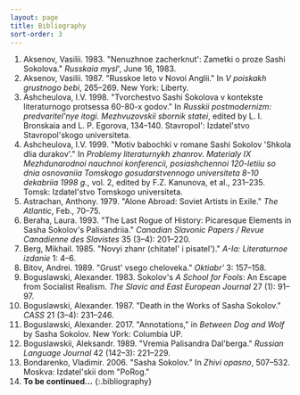 ```yaml
---
layout: page
title: Bibliography
sort-order: 3
---
```


1. Aksenov, Vasilii. 1983. "Nenuzhnoe zacherknut': Zametki o proze Sashi Sokolova." *Russkaia mysl*', June 16, 1983.
2. Aksenov, Vasilii. 1987. "Russkoe leto v Novoi Anglii." In *V poiskakh grustnogo bebi*, 265–269. New York: Liberty.
3. Ashcheulova, I.V. 1998. "Tvorchestvo Sashi Sokolova v kontekste literaturnogo protsessa 60-80-x godov." In *Russkii postmodernizm: predvaritel'nye itogi. Mezhvuzovskii sbornik statei*, edited by L. I. Bronskaia and L. P. Egorova, 134–140. Stavropol': Izdatel'stvo Stavropol'skogo universiteta.
4. Ashcheulova, I.V. 1999. "Motiv babochki v romane Sashi Sokolov 'Shkola dlia durakov'." In *Problemy literaturnykh zhanrov. Materialy IX Mezhdunarodnoi nauchnoi konferencii, posiashchennoi 120-letiiu so dnia osnovaniia Tomskogo gosudarstvennogo universiteta 8-10 dekabriia 1998 g.*, vol. 2, edited by F.Z. Kanunova, et al., 231–235. Tomsk: Izdatel'stvo Tomskogo universiteta.
5. Astrachan, Anthony. 1979. "Alone Abroad: Soviet Artists in Exile." *The Atlantic*, Feb., 70–75.
6. Beraha, Laura. 1993. "The Last Rogue of History: Picaresque Elements in Sasha Sokolov's Palisandriia." *Canadian Slavonic Papers / Revue Canadienne des Slavistes* 35 (3–4): 201–220.
7. Berg, Mikhail. 1985. "Novyi zhanr (chitatel' i pisatel')." *A-Ia: Literaturnoe izdanie* 1: 4–6.
8. Bitov, Andrei. 1989. "Grust' vsego cheloveka." *Oktiabr'* 3: 157–158.
9. Boguslawski, Alexander. 1983. Sokolov's *A School for Fools*: An Escape from Socialist Realism. *The Slavic and East European Journal* 27 (1): 91–97.
10. Boguslawski, Alexander. 1987. "Death in the Works of Sasha Sokolov." *CASS* 21 (3–4): 231–246.
11. Boguslawski, Alexander. 2017. "Annotations," in *Between Dog and Wolf* by Sasha Sokolov. New York: Columbia UP.
12. Boguslawskii, Aleksandr. 1989. "Vremia Palisandra Dal'berga." *Russian Language Journal* 42 (142–3): 221–229.
13. Bondarenko, Vladimir. 2006. "Sasha Sokolov." In *Zhivi opasno*, 507–532. Moskva: Izdatel'skii dom "PoRog."
14. **To be continued...**
{:.bibliography}